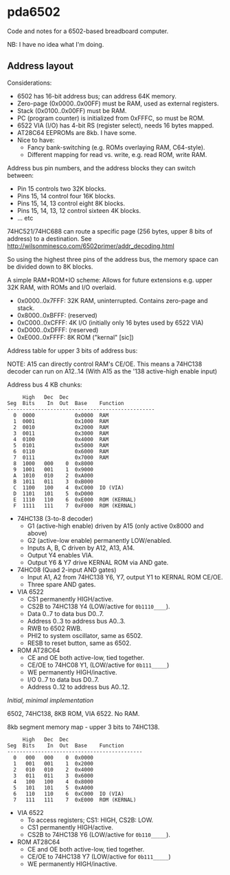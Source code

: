 pda6502
=======

Code and notes for a 6502-based breadboard computer.

NB: I have no idea what I'm doing.


Address layout
--------------

Considerations:

* 6502 has 16-bit address bus; can address 64K memory.
* Zero-page (0x0000..0x00FF) must be RAM, used as external registers.
* Stack (0x0100..0x00FF) must be RAM.
* PC (program counter) is initialized from 0xFFFC, so must be ROM.
* 6522 VIA (I/O) has 4-bit RS (register select), needs 16 bytes mapped.
* AT28C64 EEPROMs are 8kb. I have some.
* Nice to have:
  * Fancy bank-switching (e.g. ROMs overlaying RAM, C64-style).
  * Different mapping for read vs. write, e.g. read ROM, write RAM.

Address bus pin numbers, and the address blocks they can switch between:

* Pin 15 controls two 32K blocks.
* Pins 15, 14 control four 16K blocks.
* Pins 15, 14, 13 control eight 8K blocks.
* Pins 15, 14, 13, 12 control sixteen 4K blocks.
* ... etc

74HC521/74HC688 can route a specific page (256 bytes, upper 8 bits of address)
to a destination. See http://wilsonminesco.com/6502primer/addr_decoding.html

So using the highest three pins of the address bus, the memory space
can be divided down to 8K blocks.

A simple RAM+ROM+IO scheme:
Allows for future extensions e.g. upper 32K RAM, with ROMs and I/O overlaid.

* 0x0000..0x7FFF: 32K RAM, uninterrupted. Contains zero-page and stack.
* 0x8000..0xBFFF: (reserved)
* 0xC000..0xCFFF: 4K I/O (initially only 16 bytes used by 6522 VIA)
* 0xD000..0xDFFF: (reserved)
* 0xE000..0xFFFF: 8K ROM ("kernal" [sic])

Address table for upper 3 bits of address bus:

NOTE: A15 can directly control RAM's CE/OE.
      This means a 74HC138 decoder can run on A12..14
      (With A15 as the '138 active-high enable input)

Address bus 4 KB chunks:

```
     High   Dec  Dec
Seg  Bits    In  Out  Base    Function
------------------------------------------------
  0  0000             0x0000  RAM
  1  0001             0x1000  RAM
  2  0010             0x2000  RAM
  3  0011             0x3000  RAM
  4  0100             0x4000  RAM
  5  0101             0x5000  RAM
  6  0110             0x6000  RAM
  7  0111             0x7000  RAM
  8  1000   000    0  0x8000
  9  1001   001    1  0x9000
  A  1010   010    2  0xA000
  B  1011   011    3  0xB000
  C  1100   100    4  0xC000  IO (VIA)
  D  1101   101    5  0xD000
  E  1110   110    6  0xE000  ROM (KERNAL)
  F  1111   111    7  0xF000  ROM (KERNAL)
```

* 74HC138 (3-to-8 decoder)
    * G1 (active-high enable) driven by A15 (only active 0x8000 and above)
    * G2 (active-low enable) permanently LOW/enabled.
    * Inputs A, B, C driven by A12, A13, A14.
    * Output Y4 enables VIA.
    * Output Y6 & Y7 drive KERNAL ROM via AND gate.
* 74HC08 (Quad 2-input AND gates)
    * Input A1, A2 from 74HC138 Y6, Y7, output Y1 to KERNAL ROM CE/OE.
    * Three spare AND gates.
* VIA 6522
    * CS1 permanently HIGH/active.
    * CS2B to 74HC138 Y4 (LOW/active for `0b1110____`).
    * Data 0..7 to data bus D0..7.
    * Address 0..3 to address bus A0..3.
    * RWB to 6502 RWB.
    * PHI2 to system oscillator, same as 6502.
    * RESB to reset button, same as 6502.
* ROM AT28C64
    * CE and OE both active-low, tied together.
    * CE/OE to 74HC08 Y1, (LOW/active for `0b111_____`)
    * WE permanently HIGH/inactive.
    * I/O 0..7 to data bus D0..7.
    * Address 0..12 to address bus A0..12.


*Initial, minimal implementation*

6502, 74HC138, 8KB ROM, VIA 6522. No RAM.

8kb segment memory map - upper 3 bits to 74HC138.

```
     High   Dec  Dec
Seg  Bits    In  Out  Base    Function
--------------------------------------------
  0   000   000    0  0x0000
  1   001   001    1  0x2000
  2   010   010    2  0x4000
  3   011   011    3  0x6000
  4   100   100    4  0x8000
  5   101   101    5  0xA000
  6   110   110    6  0xC000  IO (VIA)
  7   111   111    7  0xE000  ROM (KERNAL)
```

* VIA 6522
    * To access registers; CS1: HIGH, CS2B: LOW.
    * CS1 permanently HIGH/active.
    * CS2B to 74HC138 Y6 (LOW/active for `0b110_____`).
* ROM AT28C64
    * CE and OE both active-low, tied together.
    * CE/OE to 74HC138 Y7 (LOW/active for `0b111_____`)
    * WE permanently HIGH/inactive.
